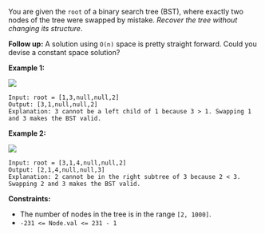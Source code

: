 You are given the `root` of a binary search tree (BST), where exactly two
nodes of the tree were swapped by mistake. _Recover the tree without changing
its structure_.

**Follow up:** A solution using `O(n)` space is pretty straight forward. Could
you devise a constant space solution?



**Example 1:**

![](https://assets.leetcode.com/uploads/2020/10/28/recover1.jpg)

    
    
    Input: root = [1,3,null,null,2]
    Output: [3,1,null,null,2]
    Explanation: 3 cannot be a left child of 1 because 3 > 1. Swapping 1 and 3 makes the BST valid.
    

**Example 2:**

![](https://assets.leetcode.com/uploads/2020/10/28/recover2.jpg)

    
    
    Input: root = [3,1,4,null,null,2]
    Output: [2,1,4,null,null,3]
    Explanation: 2 cannot be in the right subtree of 3 because 2 < 3. Swapping 2 and 3 makes the BST valid.
    



**Constraints:**

  * The number of nodes in the tree is in the range `[2, 1000]`.
  * `-231 <= Node.val <= 231 - 1`

